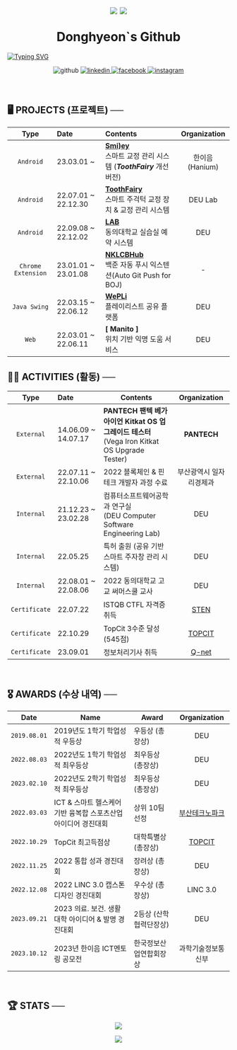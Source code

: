 <h1 align="center">
        <p align="center">
                <img src="https://komarev.com/ghpvc/?username=Donghyeon0915&&style=flat" align="center" />
                <a href ="https://solved.ac/dongdong99"><img src="http://mazassumnida.wtf/api/mini/generate_badge?boj=dongdong99" style="vertical-align: middle;"></a>
        </p>
        Donghyeon`s Github
        
</h1>

<div align="center" style="display:flex">
        <a href="https://git.io/typing-svg"><img
        src="https://readme-typing-svg.demolab.com?font=Fira+Code&duration=500&pause=10&color=7BC5F7&center=true&multiline=true&width=435&height=100&lines=%E2%94%8C%E2%94%80+me+%E2%94%80%E2%94%80%E2%94%90+%E3%80%80++%E3%80%80%E3%80%80%E3%80%80%E3%80%80%E3%80%80%E3%80%80%E3%80%80;donghyeon0915+%40+gmail.com;%E2%94%94%E2%94%80%E2%94%80%E2%94%80%E2%94%80%E2%94%80%E2%94%80%E2%94%80%E2%94%80+email+%E2%94%80%E2%94%80%E2%94%80%E2%94%80%E2%94%80%E2%94%80%E2%94%80%E2%94%80%E2%94%98;%E3%80%80;%E3%80%80;%E3%80%80;%E3%80%80;%E3%80%80;%E3%80%80;%E3%80%80;%E3%80%80"
        alt="Typing SVG" /></a>
</div>

<p align="center"
        <a href="https://github.com/Donghyeon0915" target="_blank">
                <img src=https://img.shields.io/badge/github-%2324292e.svg?&style=for-the-badge&logo=github&logoColor=white alt=github style="margin-bottom: 5px;" />
        </a>
        <a href="https://github.com/Donghyeon0915" target="_blank">
                <img src=https://img.shields.io/badge/git-%231E77B5.svg?&style=for-the-badge&logo=git&logoColor=white alt=linkedin style="margin-bottom: 5px;" />
        </a>
        <a href="https://www.facebook.com/profile.php?id=100007219727232" target="_blank">
                <img src=https://img.shields.io/badge/facebook-%232E87FB.svg?&style=for-the-badge&logo=facebook&logoColor=white alt=facebook style="margin-bottom: 5px;" />
        </a>
        <a href="https://www.instagram.com/dongx._.2/" target="_blank">
                <img src=https://img.shields.io/badge/instagram-%23000000.svg?&style=for-the-badge&logo=instagram&logoColor=white&color=dd2a7b alt=instagram style="margin-bottom: 5px;" />
        </a>  
 </p>
 
<!-- <p align="center">
<a href="https://git.io/typing-svg"><img src="https://readme-typing-svg.demolab.com?font=Fira+Code&pause=1000&color=7BC5F7&center=true&multiline=true&width=435&lines=Donghyeon%60s+GitHub+%E2%AD%90" alt="Typing SVG" /></a>
</p> -->


 
<!-- 백준 스탯 -->
<!-- <p align="center">
   <a href ="https://solved.ac/dongdong99"><img src ="http://mazassumnida.wtf/api/v2/generate_badge?boj=dongdong99"></a>
</p> -->

<!-- <p align="center">
   <a href ="https://solved.ac/dongdong99"><img src="http://mazassumnida.wtf/api/mini/generate_badge?boj=dongdong99"></a>
</p> -->

<br>

## 🖥️ PROJECTS (프로젝트) ──

<div align="center">
  
| Type | Date | Contents | Organization |
| :---: | :--- | :--- | :---: |
| `Android` | 23.03.01 ~ | <b>[ Smi)ey ](https://github.com/DEU-Smiley/Smiley-Android-App)</b> <br> 스마트 교정 관리 시스템 (***ToothFairy*** 개선 버전) | 한이음(Hanium) |
| `Android` | 22.07.01 ~ 22.12.30| <b>[ ToothFairy ](https://github.com/DEU-ToothFairy/ToothFairy_Client)</b> <br>스마트 주걱턱 교정 장치 & 교정 관리 시스템  | DEU Lab |
| `Android` | 22.09.08 ~ 22.12.02 | <b>[ LAB ](https://github.com/DEU-Lab-Reservation-System/LAB-Android-App)</b> <br> 동의대학교 실습실 예약 시스템 | DEU |
| `Chrome Extension` | 23.01.01 ~ 23.01.08 | <b>[ NKLCBHub ](https://github.com/Donghyeon0915/NKLCB_Hub)</b> <br> 백준 자동 푸시 익스텐션(Auto Git Push for BOJ) | - |
| `Java Swing` | 22.03.15 ~ 22.06.12 | <b>[ WePLi ](https://github.com/DeuWePLi/WePLi)</b> <br>플레이리스트 공유 플랫폼 | DEU |
| `Web` | 22.03.01 ~ 22.06.11 | <b>[ Manito ]</b> <br>위치 기반 익명 도움 서비스 | DEU  |

  

</div>

## 🏃‍♂️ ACTIVITIES **(활동)** ──

<div align="center">
  
| Type | Date | Contents | Organization |
| :---: | :--- | --- | :---: |
| `External` | 14.06.09 ~ 14.07.17 | <b>PANTECH</b> **팬텍 베가 아이언 Kitkat OS 업그레이드 테스터**<br>(Vega Iron Kitkat OS Upgrade Tester) | <b>PANTECH</b> |
|`External` | 22.07.11 ~ 22.10.06 | 2022 블록체인 & 핀테크 개발자 과정 수료 | 부산광역시 일자리경제과 |
| `Internal` | 21.12.23 ~ 23.02.28 | 컴퓨터소프트웨어공학과 연구실<br>(DEU Computer Software Engineering Lab) | DEU |
| `Internal` | 22.05.25 | 특허 출원 (공유 기반 스마트 주자창 관리 시스템) | DEU |
| `Internal` | 22.08.01 ~ 22.08.06 | 2022 동의대학교 고교 써머스쿨 교사 | DEU |
| `Certificate` | 22.07.22 | ISTQB CTFL 자격증 취득 | [STEN](https://www.sten.or.kr/exam/examlist.php?gclid=Cj0KCQiAnNacBhDvARIsABnDa6996HD6vHstBwMXSDM6LBDJq0b88r5rgFzghQyQuNsK3yDJ6Zmlh3saAqXhEALw_wcB) |
| `Certificate` | 22.10.29 | TopCit 3수준 달성 (545점) | [TOPCIT](https://www.topcit.or.kr/home.do) |
| `Certificate` | 23.09.01 | 정보처리기사 취득 | [Q-net](https://www.q-net.or.kr/man001.do?&gSite=Q&gId=) |

 

</div>

<br>

## 🎖️ AWARDS (수상 내역) ──

<div align="center">
        
| Date       | Name    | Award | Organization     |
|:------------:|----------|---------|:------------------:|
| `2019.08.01` | 2019년도 1학기 학업성적 우등상             | 우등상 (총장상)   | DEU |
| `2022.08.03` | 2022년도 1학기 학업성적 최우등상           | 최우등상 (총장상)  | DEU |
| `2023.02.10` | 2022년도 2학기 학업성적 최우등상            | 최우등상 (총장상) | DEU |
| `2022.03.03` | ICT & 스마트 헬스케어 기반 융복합 스포츠산업 아이디어 경진대회 | 상위 10팀 선정 | [부산테크노파크](https://www.btp.or.kr/?action=BD0000M&pagecode=P000000296&command=View&idx=13672&language=KR) |
| `2022.10.29` | TopCit 최고득점상                       | 대학특별상 (총장상) | [TOPCIT](https://www.topcit.or.kr/home.do) |
| `2022.11.25` | 2022 통합 성과 경진대회                  | 장려상 (총장상)   | DEU |
| `2022.12.08` | 2022 LINC 3.0 캡스톤 디자인 경진대회      | 우수상 (총장상)   | LINC 3.0 |
| `2023.09.21` | 2023 의료. 보건. 생활대학 아이디어 & 발명 경진대회 | 2등상 (산학협력단장상) | DEU |
| `2023.10.12` | 2023년 한이음 ICT멘토링 공모전 | 한국정보산업연합회장상 | 과학기술정보통신부 |

</div>


<br>

## :trophy: STATS ──

<div align="center">

<p align="center">
  <a href ="https://solved.ac/dongdong99"><img src ="http://mazassumnida.wtf/api/v2/generate_badge?boj=dongdong99"></a>
</p>

<p align="center">
   <a href ="https://solved.ac/dongdong99"><img src="http://mazassumnida.wtf/api/mini/generate_badge?boj=dongdong99"></a>
</p>

<!-- ![dongdong99's solved.ac stats](https://github-readme-solvedac.hyp3rflow.vercel.app/api/?handle=dongdong99) -->

</div>
